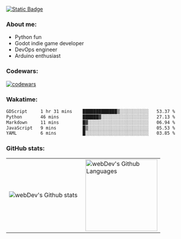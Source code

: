 [![Static Badge](https://img.shields.io/badge/Telegram-blue?style=flat&logo=telegram&link=https://t.me/sfkulagin)](https://t.me/sfkulagin)
### About me:

- Python fun
- Godot indie game developer
- DevOps engineer
- Arduino enthusiast

### Codewars:

[![codewars](https://www.codewars.com/users/talkafk/badges/large)](https://www.codewars.com/users/talkafk)

### Wakatime:

<!--START_SECTION:waka-->

```txt
GDScript     1 hr 31 mins    █████████████▒░░░░░░░░░░░   53.37 %
Python       46 mins         ██████▓░░░░░░░░░░░░░░░░░░   27.13 %
Markdown     11 mins         █▓░░░░░░░░░░░░░░░░░░░░░░░   06.94 %
JavaScript   9 mins          █▒░░░░░░░░░░░░░░░░░░░░░░░   05.53 %
YAML         6 mins          █░░░░░░░░░░░░░░░░░░░░░░░░   03.85 %
```

<!--END_SECTION:waka-->

### GitHub stats:

<table>
  <tr>
    <td>
      <img align="left" src="http://github-readme-streak-stats.herokuapp.com?user=talkafk&theme=dark&background=000000" alt="webDev's Github stats" />
    </td>
    <td>
      <img height="195px" align="right" alt="webDev's Github Languages" src="https://github-readme-stats-sigma-five.vercel.app/api/top-langs/?username=talkafk&layout=compact&theme=vision-friendly-dark" />
    </td>
  </tr>
</table>
